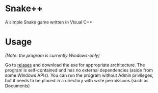 # Snake++

A simple Snake game written in Visual C++

# Usage

_(Note: the program is currently Windows-only)_

Go to [relases](https://github.com/KUNGERMOoN/Snake/releases) and download the exe for appropriate architecture.
The program is self-contained and has no external dependencies (aside from some Windows APIs).
You can run the program without Admin privileges, but it needs to be placed in a directory with write permissions (such as Documents)
